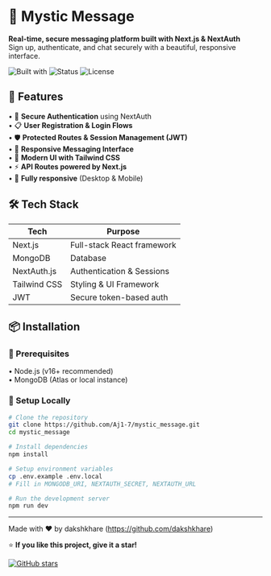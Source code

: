 # 📧 Mystic Message

**Real-time, secure messaging platform built with Next.js & NextAuth**  
Sign up, authenticate, and chat securely with a beautiful, responsive interface.

![Built with](https://img.shields.io/badge/BUILT%20WITH-NEXT.JS-black?style=flat-square) ![Status](https://img.shields.io/badge/STATUS-WORKING-brightgreen?style=flat-square) ![License](https://img.shields.io/badge/LICENSE-NOT%20SPECIFIED-gray?style=flat-square)

## 🚀 Features

• 🔐 **Secure Authentication** using NextAuth  
• 📋 **User Registration & Login Flows**  
• 🛡️ **Protected Routes & Session Management (JWT)**  
• 💬 **Responsive Messaging Interface**  
• 🎨 **Modern UI with Tailwind CSS**  
• ⚡ **API Routes powered by Next.js**  
• 📱 **Fully responsive** (Desktop & Mobile)

## 🛠️ Tech Stack

| Tech | Purpose |
|------|---------|
| Next.js | Full-stack React framework |
| MongoDB | Database |
| NextAuth.js | Authentication & Sessions |
| Tailwind CSS | Styling & UI Framework |
| JWT | Secure token-based auth |

## 📦 Installation

### 🔧 Prerequisites

• Node.js (v16+ recommended)  
• MongoDB (Atlas or local instance)

### 🚀 Setup Locally

```bash
# Clone the repository
git clone https://github.com/Aj1-7/mystic_message.git
cd mystic_message

# Install dependencies
npm install

# Setup environment variables
cp .env.example .env.local
# Fill in MONGODB_URI, NEXTAUTH_SECRET, NEXTAUTH_URL

# Run the development server
npm run dev
```

---

Made with ❤️ by dakshkhare (https://github.com/dakshkhare)

⭐ **If you like this project, give it a star!**

[![GitHub stars](https://img.shields.io/github/stars/Aj1-7/mystic_message?style=social)](https://github.com/Aj1-7/mystic_message/stargazers)
